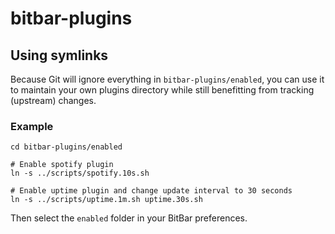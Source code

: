 # bitbar-plugins

## Using symlinks

Because Git will ignore everything in `bitbar-plugins/enabled`, you can use it to maintain your own plugins directory while still benefitting from tracking (upstream) changes.

### Example

	cd bitbar-plugins/enabled

	# Enable spotify plugin
	ln -s ../scripts/spotify.10s.sh

	# Enable uptime plugin and change update interval to 30 seconds
	ln -s ../scripts/uptime.1m.sh uptime.30s.sh

Then select the `enabled` folder in your BitBar preferences.

